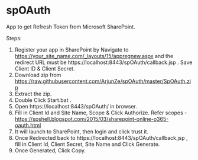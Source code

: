 # spOAuth
App to get Refresh Token from Microsoft SharePoint.

Steps:
1.	Register your app in SharePoint by Navigate to https://your_site_name.com/_layouts/15/appregnew.aspx and the redirect URL must be https://localhost:8443/spOAuth/callback.jsp .
    Save Client ID & Client Secret.
2.	Download zip from https://raw.githubusercontent.com/ArjunZe/spOAuth/master/SpOAuth.zip
3.	Extract the zip.
4.	Double Click Start.bat .
5.	Open https://localhost:8443/spOAuth/ in browser.
6.	Fill in Client Id and Site Name, Scope & Click Authorize.
	Refer scopes -https://spshell.blogspot.com/2015/03/sharepoint-online-o365-oauth.html
7.	It will launch to SharePoint, then  login and click trust it.
8.	Once Redirected back to https://localhost:8443/spOAuth/callback.jsp , fill in Client Id, Client Secret, Site Name and Click Generate.
9.	Once Generated, Click Copy.
